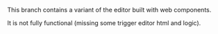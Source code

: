 This branch contains a variant of the editor built with web components.

It is not fully functional (missing some trigger editor html and logic).

